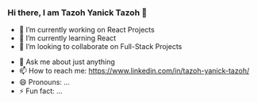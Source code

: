 ### Hi there, I am Tazoh Yanick Tazoh 👋

<!--
**t-yanick/t-yanick** is a ✨ _special_ ✨ repository because its `README.md` (this file) appears on your GitHub profile.

Here are some ideas to get you started:-->

- 🔭 I’m currently working on React Projects
- 🌱 I’m currently learning React
- 👯 I’m looking to collaborate on Full-Stack Projects
<!--- 🤔 I’m looking for help with -->
- 💬 Ask me about just anything
- 📫 How to reach me: 
   https://www.linkedin.com/in/tazoh-yanick-tazoh/
- 😄 Pronouns: ...
- ⚡ Fun fact: ...

